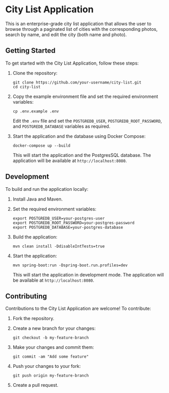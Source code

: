 # City List Application

This is an enterprise-grade city list application that allows the user to browse through a paginated list of cities with the corresponding photos, search by name, and edit the city (both name and photo).

## Getting Started

To get started with the City List Application, follow these steps:

1. Clone the repository:

   ```
   git clone https://github.com/your-username/city-list.git
   cd city-list
   ```

2. Copy the example environment file and set the required environment variables:

   ```
   cp .env.example .env
   ```

   Edit the `.env` file and set the `POSTGREDB_USER`, `POSTGREDB_ROOT_PASSWORD`, and `POSTGREDB_DATABASE` variables as required.

3. Start the application and the database using Docker Compose:

   ```
   docker-compose up --build
   ```

   This will start the application and the PostgresSQL database. The application will be available at `http://localhost:8080`.

## Development

To build and run the application locally:

1. Install Java and Maven.

2. Set the required environment variables:

   ```
   export POSTGREDB_USER=your-postgres-user
   export POSTGREDB_ROOT_PASSWORD=your-postgres-password
   export POSTGREDB_DATABASE=your-postgres-database
   ```

3. Build the application:

   ```
   mvn clean install -DdisableIntTests=true
   ```

4. Start the application:

   ```
   mvn spring-boot:run -Dspring-boot.run.profiles=dev
   ```

   This will start the application in development mode. The application will be available at `http://localhost:8080`.

## Contributing

Contributions to the City List Application are welcome! To contribute:

1. Fork the repository.

2. Create a new branch for your changes:

   ```
   git checkout -b my-feature-branch
   ```

3. Make your changes and commit them:

   ```
   git commit -am "Add some feature"
   ```

4. Push your changes to your fork:

   ```
   git push origin my-feature-branch
   ```

5. Create a pull request.